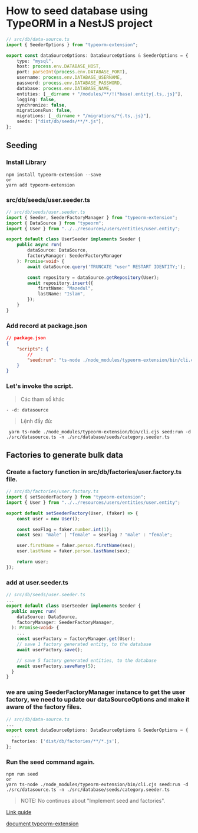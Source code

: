 # How to seed database using TypeORM in a NestJS project

```typescript
// src/db/data-source.ts
import { SeederOptions } from "typeorm-extension";

export const dataSourceOptions: DataSourceOptions & SeederOptions = {
    type: "mysql",
    host: process.env.DATABASE_HOST,
    port: parseInt(process.env.DATABASE_PORT),
    username: process.env.DATABASE_USERNAME,
    password: process.env.DATABASE_PASSWORD,
    database: process.env.DATABASE_NAME,
    entities: [__dirname + "/modules/**/!(*base).entity{.ts,.js}"],
    logging: false,
    synchronize: false,
    migrationsRun: false,
    migrations: [__dirname + "/migrations/*{.ts,.js}"],
    seeds: ["dist/db/seeds/**/*.js"],
};
```

## Seeding

### Install Library

```shell
npm install typeorm-extension --save
or
yarn add typeorm-extension
```

### src/db/seeds/user.seeder.ts

```typescript
// src/db/seeds/user.seeder.ts
import { Seeder, SeederFactoryManager } from "typeorm-extension";
import { DataSource } from "typeorm";
import { User } from "../../resources/users/entities/user.entity";

export default class UserSeeder implements Seeder {
    public async run(
        dataSource: DataSource,
        factoryManager: SeederFactoryManager
    ): Promise<void> {
        await dataSource.query('TRUNCATE "user" RESTART IDENTITY;');

        const repository = dataSource.getRepository(User);
        await repository.insert({
            firstName: "Mazedul",
            lastName: "Islam",
        });
    }
}
```

### Add record at package.json

```json
// package.json
{
    "scripts": {
        //
        "seed:run": "ts-node ./node_modules/typeorm-extension/bin/cli.cjs seed:run"
    }
}
```

### Let's invoke the script.

> Các tham số khác

    - -d: datasource

> Lệnh đầy đủ:

```shell
 yarn ts-node ./node_modules/typeorm-extension/bin/cli.cjs seed:run -d ./src/datasource.ts -n ./src/database/seeds/category.seeder.ts
```

## Factories to generate bulk data

### Create a factory function in src/db/factories/user.factory.ts file.

```typescript
// src/db/factories/user.factory.ts
import { setSeederFactory } from "typeorm-extension";
import { User } from "../../resources/users/entities/user.entity";

export default setSeederFactory(User, (faker) => {
    const user = new User();

    const sexFlag = faker.number.int(1);
    const sex: "male" | "female" = sexFlag ? "male" : "female";

    user.firstName = faker.person.firstName(sex);
    user.lastName = faker.person.lastName(sex);

    return user;
});
```

### add at user.seeder.ts

```typescript
// src/db/seeds/user.seeder.ts
...
export default class UserSeeder implements Seeder {
  public async run(
    dataSource: DataSource,
    factoryManager: SeederFactoryManager,
  ): Promise<void> {
    ...
    const userFactory = factoryManager.get(User);
    // save 1 factory generated entity, to the database
    await userFactory.save();

    // save 5 factory generated entities, to the database
    await userFactory.saveMany(5);
  }
}

```

### we are using SeederFactoryManager instance to get the user factory, we need to update our dataSourceOptions and make it aware of the factory files.

```typescript
// src/db/data-source.ts
...
export const dataSourceOptions: DataSourceOptions & SeederOptions = {
  ...
  factories: ['dist/db/factories/**/*.js'],
};
```

### Run the seed command again.

```shell
npm run seed
or
yarn ts-node ./node_modules/typeorm-extension/bin/cli.cjs seed:run -d ./src/datasource.ts -n ./src/database/seeds/category.seeder.ts
```

> NOTE: No continues about "Implement seed and factories".

[Link guide](https://blog.mazedulislam.com/how-to-seed-database-using-typeorm-in-a-nestjs-project)

[document typeorm-extension](https://www.npmjs.com/package/typeorm-extension)

